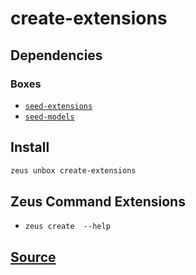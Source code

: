 
create-extensions 
====================




## Dependencies
### Boxes
* [`seed-extensions`](seed-extensions.md)
* [`seed-models`](seed-models.md)




## Install
```bash
zeus unbox create-extensions
```


## Zeus Command Extensions
* ```zeus create  --help```




## [Source](https://github.com/liquidapps-io/zeus-sdk/tree/master/boxes/groups/core/create-extensions)
